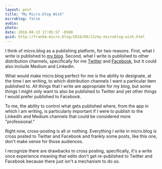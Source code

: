 ```yaml
---
layout: post
title: "My Micro.blog Wish"
microblog: false
audio: 
photo: 
date: 2018-08-13 17:05:57 -0500
guid: http://frankm.micro.blog/2018/08/13/my-microblog-wish.html
---
```

I think of micro.blog as a publishing platform, for two reasons. First, what I write is published to [my blog](https://frankmcpherson.blog). Second, what I write is published to other distribution channels, specifically for me [Twitter](https://twitter.com/frankm) and [Facebook](https://www.facebook.com/writtenbyfrank), but it could also include Medium and LinkedIn. 

What would make micro.blog perfect for me is the ability to designate, at the time I am writing, to which distribution channels I want a particular item published to. All things that I write are appropriate for my blog, but some things I might only want to also be published to Twitter and yet other things I would prefer published to Facebook. 

To me, the ability to control what gets published where, from the app in which I am writing, is particularly important if I were to publish to the LinkedIn and Medium channels that could be considered more "professional." 

Right now, cross-posting is all or nothing. Everything I write in micro.blog is cross posted to Twitter and Facebook and frankly some posts, like this one, don't make sense for those audiences.

I recognize there are drawbacks to cross posting, specifically, it's a write once experience meaning that edits don't get re-published to Twitter and Facebook because there just isn't a mechanism to do so. 
